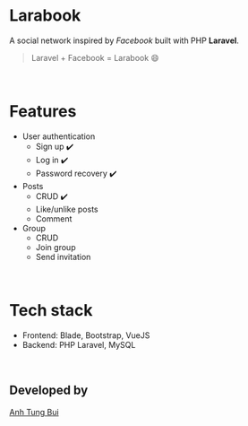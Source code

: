 # Larabook

A social network inspired by _Facebook_ built with PHP **Laravel**.

> Laravel + Facebook = Larabook 😄

<br />

# Features

-   User authentication
    -   Sign up ✔️
    -   Log in ✔️
    -   Password recovery ✔️
-   Posts
    -   CRUD ✔️
    -   Like/unlike posts
    -   Comment
-   Group
    -   CRUD
    -   Join group
    -   Send invitation

<br />

# Tech stack

-   Frontend: Blade, Bootstrap, VueJS
-   Backend: PHP Laravel, MySQL

<br />

## Developed by

[Anh Tung Bui](https://github.com/anhtungbui)
